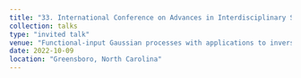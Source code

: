 ```yaml
---
title: "33. International Conference on Advances in Interdisciplinary Statistics and Combinatorics (AISC) 2022"
collection: talks
type: "invited talk"
venue: "Functional-input Gaussian processes with applications to inverse scattering problems"
date: 2022-10-09
location: "Greensboro, North Carolina"
---
```

